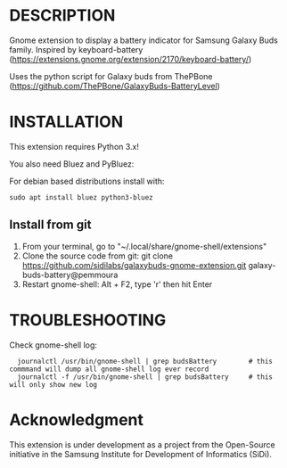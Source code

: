 # DESCRIPTION

Gnome extension to display a battery indicator for Samsung Galaxy Buds family. Inspired by keyboard-battery (https://extensions.gnome.org/extension/2170/keyboard-battery/)

Uses the python script for Galaxy buds from ThePBone (https://github.com/ThePBone/GalaxyBuds-BatteryLevel)
# INSTALLATION

This extension requires Python 3.x!

You also need Bluez and PyBluez:

For debian based distributions install with:

```
sudo apt install bluez python3-bluez
```

## Install from git
   1. From your terminal, go to "~/.local/share/gnome-shell/extensions"
   2. Clone the source code from git:
	git clone https://github.com/sidilabs/galaxybuds-gnome-extension.git galaxy-buds-battery@pemmoura
   3. Restart gnome-shell: Alt + F2, type 'r' then hit Enter


# TROUBLESHOOTING

Check gnome-shell log:

      journalctl /usr/bin/gnome-shell | grep budsBattery		# this commmand will dump all gnome-shell log ever record
      journalctl -f /usr/bin/gnome-shell | grep budsBattery		# this will only show new log

# Acknowledgment

This extension is under development as a project from the Open-Source initiative in the Samsung Institute for Development of Informatics (SiDi).
